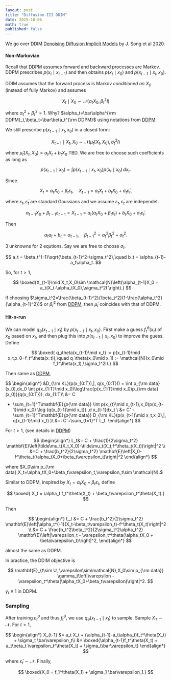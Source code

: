 ```yaml
---
layout: post
title: "Diffusion-III DDIM"
date: 2025-10-06
math: true
published: false
---
```


We go over DDIM [Denoising Diffusion Implicit Models](https://arxiv.org/abs/2010.02502) by J. Song et al 2020.



#### Non-Markovian


Recall that [DDPM](https://ziluma.github.io/2025/09/28/diffusion-1.html) assumes forward and backward processes are Markov. DDPM prescribes $p(x_t\mid x_{t-1})$ and then obtains $p(x_t\mid x_0)$ and $p(x_{t-1}\mid x_{t},x_0)$.


DDIM assumes that the forward process is Markov <i>conditioned on $X_0$</i> (instead of fully Markov) and assumes

$$
    X_t\mid X_0 \sim \mathcal{N}(\alpha_t X_0, \beta_t^2 I)
$$

where $\alpha_t^2+\beta_t^2=1.$ 
Why? $\alpha_t=\bar\alpha^{\rm DDPM}_t,\beta_t=\bar\beta_t^{\rm DDPM}$ using notations from [DDPM](https://ziluma.github.io/2025/09/28/diffusion-1.html).

We still prescribe $p(x_{t-1}\mid x_t,x_0)$ in a closed form:

$$
    X_{t-1}\mid X_t,X_0 \sim \mathcal{N}(\tilde\mu_t(X_t,X_0),\sigma_t^2I)
$$

where $\tilde\mu_t(X_t,X_0)=a_tX_t+b_tX_0$ TBD.
We are free to choose such coefficients as long as

$$
    p(x_{t-1}\mid x_0) = \int p(x_{t-1}\mid x_t,x_0)p(x_t\mid x_0)\,dx_t.
$$

Since

$$
    X_t=\alpha_t X_0 + \beta_t\varepsilon_t,\quad 
    X_{t-1}=a_tX_t+b_t X_0 + \sigma_t\bar\varepsilon_t,
$$

where $\varepsilon_t,\bar\varepsilon_t$ are standard Gaussians and we assume $\varepsilon_t,\bar\varepsilon_t$ are independet.

$$
\alpha_{t-1}X_0+\beta_{t-1}\varepsilon_{t-1}
=X_{t-1}
    = a_t(\alpha_tX_0+\beta_t\varepsilon_t)+b_t X_0 + \sigma_t\bar\varepsilon_t.
$$

Then

$$
\alpha_ta_t+b_t=\alpha_{t-1},\quad 
\beta_{t-1}^2=a_t^2\beta_t^2+\sigma_t^2.
$$

3 unknowns for 2 equtions. Say we are free to choose $\sigma_t$.

$$
a_t = \beta_t^{-1}\sqrt{\beta_{t-1}^2-\sigma_t^2},\quad 
b_t = \alpha_{t-1}-a_t\alpha_t.
$$

So, for $t>1$,

$$
\boxed{X_{t-1}\mid X_t,X_0\sim 
\mathcal{N}\left(\alpha_{t-1}X_0 + a_t(X_t-\alpha_tX_0),\sigma_t^2I \right).}
$$

If choosing $\sigma_t^2=\frac{\beta_{t-1}^2}{\beta_t^2}(1-\frac{\alpha_t^2}{\alpha_{t-1}^2})$ or $\tilde\beta_t^2$ from [DDPM](https://ziluma.github.io/2025/09/28/diffusion-1.html), then $\tilde\mu_t$ coincides with that of DDPM.
#### Hit-n-run

We can model $q_\theta(x_{t-1}\mid x_t)$ by $p(x_{t-1}\mid x_t,x_0)$.
First make a guess $f_t^\theta(x_t)$ of $x_0$ based on $x_t$, and then plug this into $p(x_{t-1}\mid x_t,x_0)$ to improve the guess. Define 

$$
\boxed{
q_\theta(x_{t-1}\mid x_t) := p(x_{t-1}\mid x_t,x_0=f_t^\theta(x_t)),\quad
q_\theta(x_0\mid x_1) := \mathcal{N}(x_0\mid f_1^\theta(x_1),\sigma_1^2I).}
$$

Then same as [DDPM](https://ziluma.github.io/2025/09/28/diffusion-1.html),

$$
\begin{align*}
&D_{\rm KL}(p(x_{0:T})\,\|\, q(x_{0:T}))
= \int p_{\rm data}(x_0)\,dx_0
\int p(x_{1:T}\mid x_0)\log\frac{p(x_{1:T}\mid x_0)p_{\rm data}(x_0)}{q(x_{0:T})}\, dx_{1:T}\\ 
&= C
- \sum_{t=1}^T\mathbf{E}_{p_{\rm data}} \int p(x_{t}\mid x_{t-1},x_0)p(x_{t-1}\mid x_0)
     \log {q(x_{t-1}\mid x_t)}
\,d x_{t-1}dx_t \\ 
&= C' -\sum_{t=1}^T\mathbf{E}_{p_{\rm data}} D_{\rm KL}(p(x_{t-1}\mid x_t,x_0)\,\|\, q(x_{t-1}\mid x_t) )\\
&=: C'+\sum_{t=1}^T L_t.
\end{align*}
$$

For $t>1$, (see details in [DDPM](https://ziluma.github.io/2025/09/28/diffusion-1.html))

$$
\begin{align*}
L_t&= C + \frac{1}{2\sigma_t^2} \mathbf{E}\left|\tilde\mu_t(X_t,X_0)-\tilde\mu_t(X_t,f^\theta_t(X_t))\right|^2 \\ 
&=C + \frac{b_t^2}{2\sigma_t^2} \mathbf{E}\left|X_0-f^\theta_t(\alpha_tX_0+\beta_t\varepsilon_t)\right|^2
\end{align*}
$$

where $X_0\sim p_{\rm data},X_t=\alpha_tX_0+\beta_t\varepsilon_t,\varepsilon_t\sim \mathcal{N}.$

Similar to DDPM, inspired by $X_t=\alpha_tX_0+\beta_t\varepsilon_t$, define

$$
\boxed{
X_t = \alpha_t f_t^\theta(X_t) + \beta_t\varepsilon_t^\theta(X_t).}
$$

Then 

$$
\begin{align*}
L_t &= C + \frac{b_t^2}{2\sigma_t^2} \mathbf{E}\left|\alpha_t^{-1}(X_t-\beta_t\varepsilon_t)-f^\theta_t(X_t)\right|^2 \\ 
&= C + \frac{b_t^2\beta_t^2}{2\sigma_t^2\alpha_t^2} 
\mathbf{E}\left|\varepsilon_t - \varepsilon_t^\theta(\alpha_tX_0 + \beta\varepsilon_t)\right|^2,
\end{align*}
$$

almost the same as DDPM.

In practice, the DDIM objective is

$$
\mathbf{E}_{t\sim U, \varepsilon\sim\mathcal{N},X_0\sim p_{\rm data}}
\gamma_t\left|\varepsilon - \varepsilon_t^\theta(\alpha_tX_0+\beta_t\varepsilon)\right|^2.
$$

$\gamma_t\equiv 1$ in DDPM.

### Sampling

After training $\varepsilon_t^\theta$ and thus $f_t^\theta$,
we use $q_\theta(x_{t-1}\mid x_t)$ to sample.
Sample $X_T\sim\mathcal{N}$. For $t>1$, 

$$
\begin{align*}
    X_{t-1} 
    &= a_t X_t 
    + (\alpha_{t-1}-a_t\alpha_t)f_t^\theta(X_t) + \sigma_t \bar\varepsilon_t\\ 
    &= \boxed{\alpha_{t-1}f_t^\theta(X_t) + a_t\beta_t \varepsilon_t^\theta(X_t)
    + \sigma_t\bar\varepsilon_t}
\end{align*}
$$

where $\bar\varepsilon_t\sim\mathcal{N}$. Finally,

$$
\boxed{X_0 = f_1^\theta(X_1) + \sigma_1 \bar\varepsilon_1.}
$$
